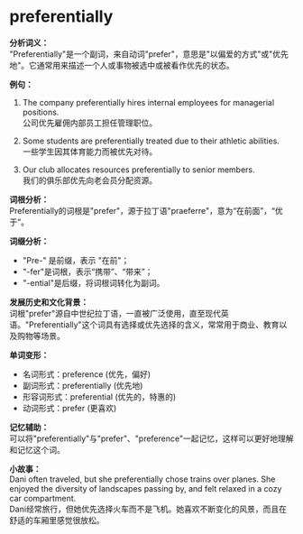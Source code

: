 # preferentially

**分析词义：**  
"Preferentially"是一个副词，来自动词"prefer"，意思是"以偏爱的方式"或"优先地"。它通常用来描述一个人或事物被选中或被看作优先的状态。

  

**例句：**

  

1.  The company preferentially hires internal employees for managerial positions.  
    公司优先雇佣内部员工担任管理职位。
    
      
    
2.  Some students are preferentially treated due to their athletic abilities.  
    一些学生因其体育能力而被优先对待。
    
      
    
3.  Our club allocates resources preferentially to senior members.  
    我们的俱乐部优先向老会员分配资源。
    
      
    

  

**词根分析：**  
Preferentially的词根是"prefer"，源于拉丁语"praeferre"，意为“在前面”，“优于”。

  

**词缀分析：**

  

*   "Pre-" 是前缀，表示 "在前"；
*   "-fer"是词根，表示“携带”、“带来”；
*   "-ential"是后缀，将词根词转化为副词。

  

**发展历史和文化背景：**  
词根"prefer"源自中世纪拉丁语，一直被广泛使用，直至现代英语。"Preferentially"这个词具有选择或优先选择的含义，常常用于商业、教育以及购物等场景。

  

**单词变形：**

  

*   名词形式：preference (优先，偏好)
*   副词形式：preferentially (优先地)
*   形容词形式：preferential (优先的，特惠的)
*   动词形式：prefer (更喜欢)

  

**记忆辅助：**  
可以将"preferentially"与"prefer"、"preference"一起记忆，这样可以更好地理解和记忆这个词。

  

**小故事：**  
Dani often traveled, but she preferentially chose trains over planes. She enjoyed the diversity of landscapes passing by, and felt relaxed in a cozy car compartment.  
Dani经常旅行，但她优先选择火车而不是飞机。她喜欢不断变化的风景，而且在舒适的车厢里感觉很放松。

